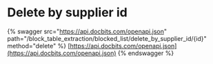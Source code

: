 # Delete by supplier id

{% swagger src="https://api.docbits.com/openapi.json" path="/block_table_extraction/blocked_list/delete_by_supplier_id/{id}" method="delete" %}
[https://api.docbits.com/openapi.json](https://api.docbits.com/openapi.json)
{% endswagger %}
